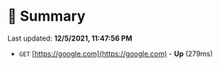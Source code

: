 # 📖 Summary
Last updated: **12/5/2021, 11:47:56 PM**

- `GET` [https://google.com](https://google.com) - **Up** (279ms)
